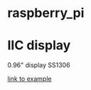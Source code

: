 ﻿# raspberry_pi





# IIC display

0.96" display SS1306

[link to example](https://blog.jokielowie.com/en/2019/03/wyswietlacz-oled-ssd1306-i-raspberry-pi/)
